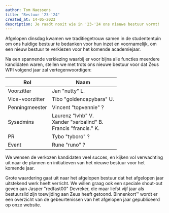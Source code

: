 ```yaml
---
author: Tom Naessens
title: "Bestuur '23-'24"
created_at: 14-05-2023
description: Je raadt nooit wie in '23-'24 ons nieuwe bestuur vormt!
---
```


Afgelopen dinsdag kwamen we traditiegetrouw samen in de studententuin om ons huidige bestuur te bedanken voor hun inzet en voornamelijk, om een nieuw bestuur te verkiezen voor het komende academiejaar.

Na een spannende verkiezing waarbij er voor bijna alle functies meerdere kandidaten waren, stellen we met trots ons nieuwe bestuur voor dat Zeus WPI volgend jaar zal vertegenwoordigen:

| Rol             	| Naam                                                                	      |
|-----------------	|----------------------------------------------------------------------------	|
| Voorzitter      	| Jan "nutty" L.                                               	              |
| Vice-voorzitter 	| Tibo "goldencapybara" U.                                                   	|
| Penningmeester  	| Vincent "topvennie" ?                                                      	|
| Sysadmins       	| Laurenz "lvhb" V. <br /> Xander "xerbalind" B.<br /> Francis "francis." K. 	|
| PR              	| Tybo "tyboro" ?                                                     	      |
| Event           	| Rune "runo" ?                                                       	      |

We wensen de verkozen kandidaten veel succes, en kijken vol verwachting uit naar de plannen en initiatieven van het nieuwe bestuur voor het komende jaar.

Grote waardering gaat uit naar het afgelopen bestuur dat het afgelopen jaar uitstekend werk heeft verricht. We willen graag ook een speciale shout-out geven aan Jasper "redfast00" Devreker, die maar liefst vijf jaar als bestuurslid zijn toewijding aan Zeus heeft getoond. 
Binnenkort™ wordt er een overzicht van de gebeurtenissen van het afgelopen jaar gepubliceerd op onze website.
